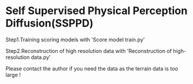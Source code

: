 # Self Supervised Physical Perception Diffusion(SSPPD)
Step1.Training scoring models with 'Score model train.py'<br />

Step2.Reconstruction of high resolution data with 'Reconstruction of high-resolution data.py'<br />

Please contact the author if you need the data as the terrain data is too large !
